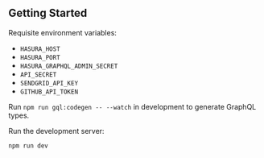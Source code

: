 ## Getting Started

Requisite environment variables:

- `HASURA_HOST`
- `HASURA_PORT`
- `HASURA_GRAPHQL_ADMIN_SECRET`
- `API_SECRET`
- `SENDGRID_API_KEY`
- `GITHUB_API_TOKEN`

Run `npm run gql:codegen -- --watch` in development to generate GraphQL types.

Run the development server:

```
npm run dev
```
